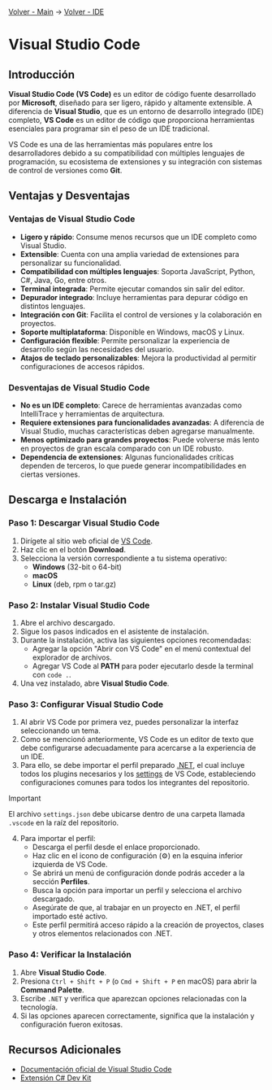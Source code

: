 [Volver - Main](https://github.com/IngSoft-DA2/DA2-Tecnologia/tree/main#preparaci%C3%B3n-del-ambiente-local) -> [Volver - IDE](https://github.com/IngSoft-DA2/DA2-Tecnologia/blob/main/ide.md#instalaci%C3%B3n-ide)

# Visual Studio Code

## Introducción

**Visual Studio Code (VS Code)** es un editor de código fuente desarrollado por **Microsoft**, diseñado para ser ligero, rápido y altamente extensible. A diferencia de **Visual Studio**, que es un entorno de desarrollo integrado (IDE) completo, **VS Code** es un editor de código que proporciona herramientas esenciales para programar sin el peso de un IDE tradicional.

VS Code es una de las herramientas más populares entre los desarrolladores debido a su compatibilidad con múltiples lenguajes de programación, su ecosistema de extensiones y su integración con sistemas de control de versiones como **Git**.

## Ventajas y Desventajas

### Ventajas de Visual Studio Code

- **Ligero y rápido**: Consume menos recursos que un IDE completo como Visual Studio.
- **Extensible**: Cuenta con una amplia variedad de extensiones para personalizar su funcionalidad.
- **Compatibilidad con múltiples lenguajes**: Soporta JavaScript, Python, C#, Java, Go, entre otros.
- **Terminal integrada**: Permite ejecutar comandos sin salir del editor.
- **Depurador integrado**: Incluye herramientas para depurar código en distintos lenguajes.
- **Integración con Git**: Facilita el control de versiones y la colaboración en proyectos.
- **Soporte multiplataforma**: Disponible en Windows, macOS y Linux.
- **Configuración flexible**: Permite personalizar la experiencia de desarrollo según las necesidades del usuario.
- **Atajos de teclado personalizables**: Mejora la productividad al permitir configuraciones de accesos rápidos.

### Desventajas de Visual Studio Code

- **No es un IDE completo**: Carece de herramientas avanzadas como IntelliTrace y herramientas de arquitectura.
- **Requiere extensiones para funcionalidades avanzadas**: A diferencia de Visual Studio, muchas características deben agregarse manualmente.
- **Menos optimizado para grandes proyectos**: Puede volverse más lento en proyectos de gran escala comparado con un IDE robusto.
- **Dependencia de extensiones**: Algunas funcionalidades críticas dependen de terceros, lo que puede generar incompatibilidades en ciertas versiones.

## Descarga e Instalación

### Paso 1: Descargar Visual Studio Code

1. Dirígete al sitio web oficial de [VS Code](https://code.visualstudio.com/).
2. Haz clic en el botón **Download**.
3. Selecciona la versión correspondiente a tu sistema operativo:
   - **Windows** (32-bit o 64-bit)
   - **macOS**
   - **Linux** (deb, rpm o tar.gz)

### Paso 2: Instalar Visual Studio Code

1. Abre el archivo descargado.
2. Sigue los pasos indicados en el asistente de instalación.
3. Durante la instalación, activa las siguientes opciones recomendadas:
   - Agregar la opción "Abrir con VS Code" en el menú contextual del explorador de archivos.
   - Agregar VS Code al **PATH** para poder ejecutarlo desde la terminal con `code .`.
4. Una vez instalado, abre **Visual Studio Code**.

### Paso 3: Configurar Visual Studio Code

1. Al abrir VS Code por primera vez, puedes personalizar la interfaz seleccionando un tema.
2. Como se mencionó anteriormente, VS Code es un editor de texto que debe configurarse adecuadamente para acercarse a la experiencia de un IDE.
3. Para ello, se debe importar el perfil preparado [.NET](https://github.com/IngSoft-DA2/DA2-Tecnologia/blob/main/.NET-profile), el cual incluye todos los plugins necesarios y los [settings](https://github.com/IngSoft-DA2/DA2-Tecnologia/blob/main/settings.json) de VS Code, estableciendo configuraciones comunes para todos los integrantes del repositorio.

> [!IMPORTANT]
> El archivo `settings.json` debe ubicarse dentro de una carpeta llamada `.vscode` en la raíz del repositorio.

4. Para importar el perfil:
   - Descarga el perfil desde el enlace proporcionado.
   - Haz clic en el icono de configuración (⚙️) en la esquina inferior izquierda de VS Code.
   - Se abrirá un menú de configuración donde podrás acceder a la sección **Perfiles**.
   - Busca la opción para importar un perfil y selecciona el archivo descargado.
   - Asegúrate de que, al trabajar en un proyecto en .NET, el perfil importado esté activo.
   - Este perfil permitirá acceso rápido a la creación de proyectos, clases y otros elementos relacionados con .NET.

### Paso 4: Verificar la Instalación

1. Abre **Visual Studio Code**.
2. Presiona `Ctrl + Shift + P` (o `Cmd + Shift + P` en macOS) para abrir la **Command Palette**.
3. Escribe `.NET` y verifica que aparezcan opciones relacionadas con la tecnología.
4. Si las opciones aparecen correctamente, significa que la instalación y configuración fueron exitosas.

## Recursos Adicionales

- [Documentación oficial de Visual Studio Code](https://code.visualstudio.com/docs)
- [Extensión C# Dev Kit](https://marketplace.visualstudio.com/items?itemName=ms-dotnettools.csdevkit)
